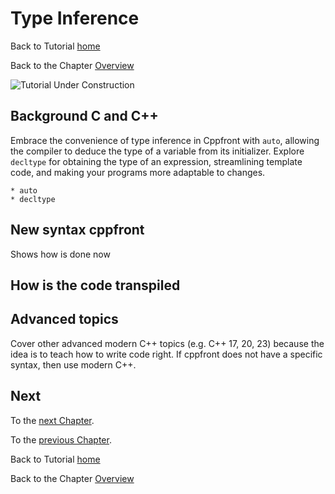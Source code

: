 # Type Inference


Back to Tutorial [home](../README.md)

Back to the Chapter [Overview](basic_data_types/Overview.md)

![Tutorial Under Construction](../TutorialUnderConstruction.png)

## Background C and C++

Embrace the convenience of type inference in Cppfront with `auto`, allowing the compiler to deduce the type of a variable from its initializer. Explore `decltype` for obtaining the type of an expression, streamlining template code, and making your programs more adaptable to changes.

	* auto
	* decltype
	

## New syntax cppfront

Shows how is done now


## How is the code transpiled

## Advanced topics

Cover other advanced modern C++ topics (e.g. C++ 17, 20, 23) because the idea is to teach how to write code right.
If cppfront does not have a specific syntax, then use modern C++.







## Next

To the [next Chapter](Strings.md).

To the [previous Chapter](Operators.md).

Back to Tutorial [home](../README.md)

Back to the Chapter [Overview](Overview.md)

